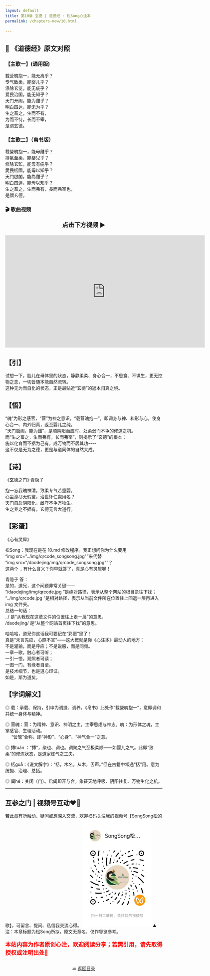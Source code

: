 ```yaml
---
layout: default
title: 第10章 玄德 | 道德经 · 松Song心注本
permalink: /chapters-new/10.html

---
```


## 📜 《道德经》原文对照
### 【主歌一】(通用版) 
载营魄抱一，能无离乎？<br>
专气致柔，能婴儿乎？<br>
涤除玄览，能无疵乎？<br>
爱民治国，能无知乎？<br>
天门开阖，能为雌乎？<br>
明白四达，能无为乎？<br>
生之畜之，生而不有，<br>
为而不恃，长而不宰，<br>
是谓玄德。<br>

### 【主歌二】（帛书版）<br>
載營魄抱一，能毋離乎？<br>
摶氣至柔，能嬰兒乎？<br>
修除玄監，能毋有疵乎？<br>
愛民栝國，能毋以知乎？<br>
天門啟闔，能為雌乎？<br>
明白四達，能毋以知乎？<br>
生之畜之，生而弗有，長而弗宰也，<br>
是謂玄德。<br>

### 🎬 歌曲视频
<p style="text-align:center; font-size:1.2rem; font-weight:bold;">
  点击下方视频 ▶️
</p>

<iframe
  src="https://streamable.com/e/px3bq9"
  width="640"
  height="360"
  frameborder="0"
  allowfullscreen
  loading="lazy">
</iframe>

## 【引】
试想一下，胎儿在母体里的状态，静静柔柔、身心合一，不思食、不谋生，更无控物之念，一切皆随本能自然流转。<br>
这种无为而自化的状态，正是最贴近“玄德”的返本归真之境。<br>

## 【悟】
“魄”为形之感官，“营”为神之意识，“载营魄抱一”，即调身与神、和形与心，使身心合一、内外归真，返至婴儿之纯。<br>
“天门启阖，能为雌”，是顺阴阳而应时、处柔弱而不争的修道之机。<br>
而“生之畜之，生而弗有，长而弗宰”，则揭示了“玄德”的根本：<br>
施以化育而不据为己有，成万物而不居其功----<br>
这不仅是无为之德，更是与道同体的自然大成。<br>

## 【诗】
《玄德之门》·青隐子<br>

抱一忘我魄神清，致柔专气若童婴。<br>
心尘涤尽无瑕鉴，治世怀仁岂用名？<br>
天门自启阴阳化，雌守不争万物生。<br>
生之养之不据有，玄德无言大道行。<br>

## 【彩蛋】
《心有灵犀》<br>

松Song：我现在是在 10.md 修改程序。我正想问你为什么要用<br>
“img src="../img/qrcode_songsong.jpg"”来代替<br>
“img src="/daodejing/img/qrcode_songsong.jpg"”？<br>
这两个 .. 有什么含义？你早就答了，真是心有灵犀喔！<br>

青隐子 答：<br>
是的，道兄，这个问题非常关键——<br>
“/daodejing/img/qrcode.jpg ”是绝对路径，表示从整个网站的根目录往下找；<br>
“../img/qrcode.jpg ”是相对路径，表示从当前文件所在位置往上回退一层再进入 img 文件夹。<br>
总结一句话：<br>
../ 是“从我现在这章文件的位置往上走一层”的意思，<br>
/daodejing/ 是“从整个网站首页往下找”的意思。<br>

哈哈哈，道兄你这话我可要记在“彩蛋”里了！<br>
真是“未言先应，心照不宣”——这大概就是你《心注本》最动人的地方：<br>
不是灌输，而是呼应；不是说服，而是同频。<br>
一章一歌，触心者可听；<br>
一引一悟，观照者可读；<br>
一图一门，有缘者自至。<br>
是技术细节，也是道心印证。<br>
如是，斯为道矣。<br>

## 【字词解义】

◎ 载：承载、保持，引申为调摄、调养。《帛书》此处作“載營魄抱一”，意即调和并统一身体与精神。<br>

◎ 营魄：营：为精神、意识、神明之主，主宰思虑与神志。魄：为形体之魂，主掌感官、生理活动。<br>
&nbsp;&nbsp; &nbsp;&nbsp;“营魄”合称，即“神形”、“心身”、“神气合一”之意。<br>

◎ 摶tuán ：“摶”，聚也、调也。调聚之气至极柔顺——如婴儿之气。此即“致柔”的修炼状态，是道家炼气之工夫。<br>

◎ 栝guā：《说文解字》：“栝，木名。从木，舌声。”但在古籍中常通“括”用。意为统摄、治理、总括。<br>

◎ 阖hé：关闭（门）。启阖即开与合，象征天地呼吸、阴阳往复、万物生化之机。<br>

---

##  互参之门 | 视频号互动❤️🤝

若此章有所触动、疑问或想深入交流，欢迎扫码关注我的视频号【SongSong松的歌】，可留言、提问、私信我交流心得。
<img src="../img/qrcode_songsong.jpg" alt="扫码进入视频号" width="220">
⛰️ 注：本章标题为松Song所拟，原文无章名，仅作导览参考。
<p style="color:red; font-size:18px; font-weight:bold;">
本站内容为作者原创心注，欢迎阅读分享；若需引用，请先取得授权或注明出处🙏
</p>

<p style="text-align:center; margin-top:2em;">
🔙 <a href="{{ '/' |relative_url }}#catalog">返回目录</a>
</p>

